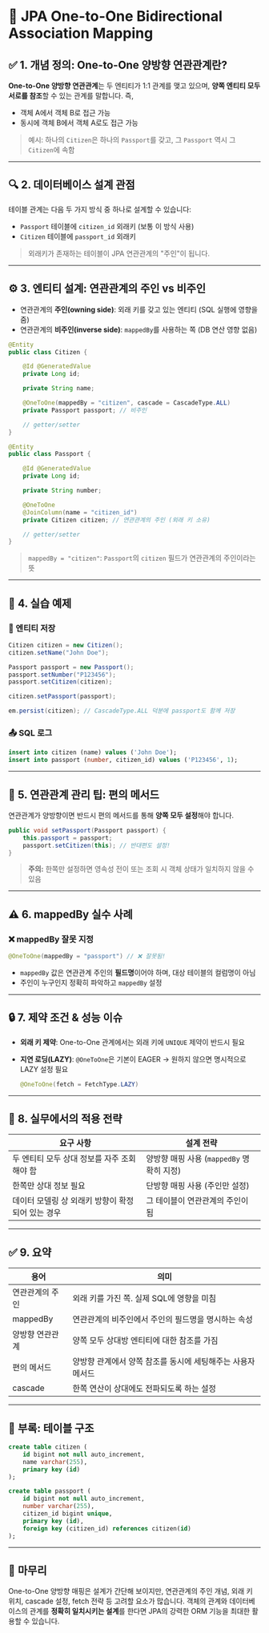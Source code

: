 # 🔁 JPA One-to-One Bidirectional Association Mapping

## ✅ 1. 개념 정의: One-to-One 양방향 연관관계란?

**One-to-One 양방향 연관관계**는 두 엔티티가 1:1 관계를 맺고 있으며, **양쪽 엔티티 모두 서로를 참조**할 수 있는 관계를 말합니다. 즉,

* 객체 A에서 객체 B로 접근 가능
* 동시에 객체 B에서 객체 A로도 접근 가능

> 예시: 하나의 `Citizen`은 하나의 `Passport`를 갖고, 그 `Passport` 역시 그 `Citizen`에 속함

---

## 🔍 2. 데이터베이스 설계 관점

테이블 관계는 다음 두 가지 방식 중 하나로 설계할 수 있습니다:

* `Passport` 테이블에 `citizen_id` 외래키 (보통 이 방식 사용)
* `Citizen` 테이블에 `passport_id` 외래키

> 외래키가 존재하는 테이블이 JPA 연관관계의 "주인"이 됩니다.

---

## ⚙️ 3. 엔티티 설계: 연관관계의 주인 vs 비주인

* 연관관계의 **주인(owning side)**: 외래 키를 갖고 있는 엔티티 (SQL 실행에 영향을 줌)
* 연관관계의 **비주인(inverse side)**: `mappedBy`를 사용하는 쪽 (DB 연산 영향 없음)

```java
@Entity
public class Citizen {

    @Id @GeneratedValue
    private Long id;

    private String name;

    @OneToOne(mappedBy = "citizen", cascade = CascadeType.ALL)
    private Passport passport; // 비주인

    // getter/setter
}

@Entity
public class Passport {

    @Id @GeneratedValue
    private Long id;

    private String number;

    @OneToOne
    @JoinColumn(name = "citizen_id")
    private Citizen citizen; // 연관관계의 주인 (외래 키 소유)

    // getter/setter
}
```

> `mappedBy = "citizen"`: `Passport`의 `citizen` 필드가 연관관계의 주인이라는 뜻

---

## 🧪 4. 실습 예제

### 💾 엔티티 저장

```java
Citizen citizen = new Citizen();
citizen.setName("John Doe");

Passport passport = new Passport();
passport.setNumber("P123456");
passport.setCitizen(citizen);

citizen.setPassport(passport);

em.persist(citizen); // CascadeType.ALL 덕분에 passport도 함께 저장
```

### 📤 SQL 로그

```sql
insert into citizen (name) values ('John Doe');
insert into passport (number, citizen_id) values ('P123456', 1);
```

---

## 🔁 5. 연관관계 관리 팁: 편의 메서드

연관관계가 양방향이면 반드시 편의 메서드를 통해 **양쪽 모두 설정**해야 합니다.

```java
public void setPassport(Passport passport) {
    this.passport = passport;
    passport.setCitizen(this); // 반대편도 설정!
}
```

> **주의:** 한쪽만 설정하면 영속성 전이 또는 조회 시 객체 상태가 일치하지 않을 수 있음

---

## ⚠️ 6. mappedBy 실수 사례

### ❌ mappedBy 잘못 지정

```java
@OneToOne(mappedBy = "passport") // ❌ 잘못됨!
```

* `mappedBy` 값은 연관관계 주인의 **필드명**이어야 하며, 대상 테이블의 컬럼명이 아님
* 주인이 누구인지 정확히 파악하고 `mappedBy` 설정

---

## 🔒 7. 제약 조건 & 성능 이슈

* **외래 키 제약**: One-to-One 관계에서는 외래 키에 `UNIQUE` 제약이 반드시 필요
* **지연 로딩(LAZY)**: `@OneToOne`은 기본이 EAGER → 원하지 않으면 명시적으로 LAZY 설정 필요

  ```java
  @OneToOne(fetch = FetchType.LAZY)
  ```

---

## 🧠 8. 실무에서의 적용 전략

| 요구 사항                        | 설계 전략                         |
| ---------------------------- | ----------------------------- |
| 두 엔티티 모두 상대 정보를 자주 조회해야 함    | 양방향 매핑 사용 (`mappedBy` 명확히 지정) |
| 한쪽만 상대 정보 필요                 | 단방향 매핑 사용 (주인만 설정)            |
| 데이터 모델링 상 외래키 방향이 확정되어 있는 경우 | 그 테이블이 연관관계의 주인이 됨            |

---

## ✅ 9. 요약

| 용어       | 의미                                |
| -------- | --------------------------------- |
| 연관관계의 주인 | 외래 키를 가진 쪽. 실제 SQL에 영향을 미침        |
| mappedBy | 연관관계의 비주인에서 주인의 필드명을 명시하는 속성      |
| 양방향 연관관계 | 양쪽 모두 상대방 엔티티에 대한 참조를 가짐          |
| 편의 메서드   | 양방향 관계에서 양쪽 참조를 동시에 세팅해주는 사용자 메서드 |
| cascade  | 한쪽 연산이 상대에도 전파되도록 하는 설정           |

---

## 🧾 부록: 테이블 구조

```sql
create table citizen (
    id bigint not null auto_increment,
    name varchar(255),
    primary key (id)
);

create table passport (
    id bigint not null auto_increment,
    number varchar(255),
    citizen_id bigint unique,
    primary key (id),
    foreign key (citizen_id) references citizen(id)
);
```

---

## 📝 마무리

One-to-One 양방향 매핑은 설계가 간단해 보이지만, 연관관계의 주인 개념, 외래 키 위치, cascade 설정, fetch 전략 등 고려할 요소가 많습니다. 객체의 관계와 데이터베이스의 관계를 **정확히 일치시키는 설계**를 한다면 JPA의 강력한 ORM 기능을 최대한 활용할 수 있습니다.
